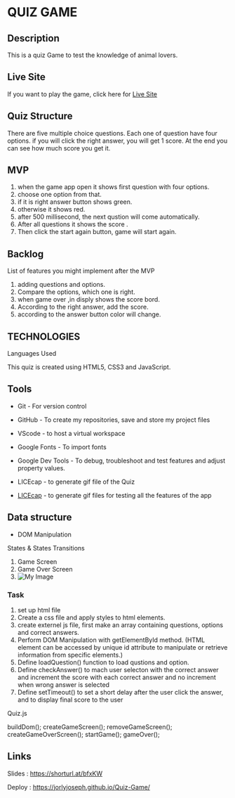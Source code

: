 # QUIZ GAME

## Description
This is a quiz Game to test the knowledge of animal lovers.

## Live Site
If you want to play the game, click here for [Live Site](https://jorlyjoseph.github.io/Quiz-Game/)

## Quiz Structure 
There are five multiple choice questions. Each one of question have four options. if you will click the right answer, you will get 1 score. At the end you can see how much score you get it.

## MVP
   1. when the game app open it shows first question with four options.
   2. choose one option from that.
   3. if it is right answer button shows green.
   4. otherwise it shows red.
   5. after 500 millisecond, the next qustion will come automatically.
   6. After all questions it shows the score .
   7. Then click the start again button, game will start again.

## Backlog
List of features you might implement after the MVP
1. adding questions and options.
2. Compare the options, which one is right.
3. when game over ,in disply shows the score bord.
4. According to the right answer, add the score.
5. according to the answer button color will change.

## TECHNOLOGIES

Languages Used

This quiz is created  using HTML5, CSS3 and JavaScript.

## Tools

- Git - For version control

- GitHub - To create my repositories, save and store my project files
- VScode - to host a virtual workspace

- Google Fonts - To import fonts
- Google Dev Tools - To debug, troubleshoot and test features and adjust property values. 
- LICEcap - to generate gif file of the Quiz
- [LICEcap](./quiz_animation.gif) - to generate gif files for testing all the features of the app
  
## Data structure
- DOM Manipulation

States & States Transitions
1. Game Screen
2. Game Over Screen
3. ![My Image](images./../IMG_0297.png)

### Task

1. set up html file 
2. Create a css file and apply styles to html elements.
3. create externel js file, first make an array containing questions,   options and correct answers.
4. Perform DOM Manipulation with getElementById method. (HTML element can be accessed by unique id attribute to manipulate or retrieve information from specific elements.)
5. Define loadQuestion() function to load qustions and option.
6. Define checkAnswer() to mach user selecton with the correct answer and increment the score with each correct answer and no increment when wrong answer is selected
7. Define setTimeout() to  set a short delay after the user click the answer, and to display final score to the user


Quiz.js

buildDom();
createGameScreen();
removeGameScreen();
createGameOverScreen();
startGame();
gameOver();

## Links
Slides :  https://shorturl.at/bfxKW

Deploy : https://jorlyjoseph.github.io/Quiz-Game/